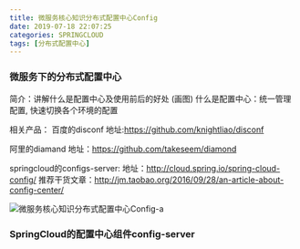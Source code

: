 ```yaml
---
title: 微服务核心知识分布式配置中心Config
date: 2019-07-18 22:07:25
categories: SPRINGCLOUD
tags: [分布式配置中心]
---
```


### 微服务下的分布式配置中心

简介：讲解什么是配置中心及使用前后的好处 (画图)
什么是配置中心：统一管理配置, 快速切换各个环境的配置

相关产品：
百度的disconf 
    地址:https://github.com/knightliao/disconf

阿里的diamand
    地址：https://github.com/takeseem/diamond

springcloud的configs-server:
    地址：http://cloud.spring.io/spring-cloud-config/
推荐干货文章：http://jm.taobao.org/2016/09/28/an-article-about-config-center/

![微服务核心知识分布式配置中心Config-a](https://volc1612.gitee.io/blog/images/微服务核心知识分布式配置中心Config/微服务核心知识分布式配置中心Config-a.png)
<!-- more -->


### SpringCloud的配置中心组件config-server

